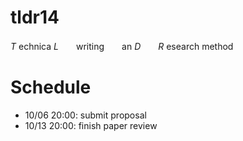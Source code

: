 tldr14
======

_T_ echnica _L_　　writing　　an _D_　　_R_ esearch method

# Schedule

- 10/06 20:00: submit proposal
- 10/13 20:00: finish paper review
